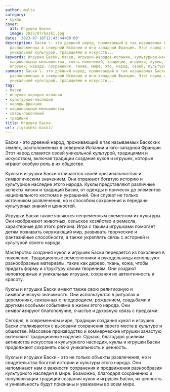 ```yaml
---
author: malta
category:
- куклы
cover:
  alt: Игрушки Баски
  image: 2023/07/baski.jpg
date: '2023-07-16T12:43:44+00:00'
description: Баски \- это древний народ, проживающий в так называемых Баскских землях,
  расположенных в северной Испании и юго-западной Франции. Этот народ славится своей
  уникальной культурой, традициями и искусств...
keywords: Игрушки Баски, баски, игрушки-народов-испании, культурное-наследие, народы-франции,
  национальные-меньшинства, связь-поколений, традиции, игрушки, куклы, создания, кукол,
  игрушек, народа, сохранения, также, мире, это, народ, своей, культурой
summary: Баски \- это древний народ, проживающий в так называемых Баскских землях,
  расположенных в северной Испании и юго-западной Франции. Этот народ славится своей
  уникальной культурой, традициями и искусств...
tag:
- баски
- игрушки-народов-испании
- культурное-наследие
- народы-франции
- национальные-меньшинства
- связь-поколений
- традиции
title: Игрушки Баски
url: /igrushki-baski/
---
```


Баски \- это древний народ, проживающий в так называемых Баскских землях, расположенных в северной Испании и юго-западной Франции. Этот народ славится своей уникальной культурой, традициями и искусством, включая традиции создания кукол и игрушек, которые играют особую роль в их обществе.

Куклы и игрушки Баски отличаются своей оригинальностью и символическим значением. Они отражают богатую историю и культурное наследие этого народа. Куклы представляют различные аспекты жизни и традиций Баски, от одежды и причесок до элементов национального костюма и украшений. Они служат не только источником развлечения, но и способом сохранения и передачи культурных знаний и ценностей.

Игрушки Баски также являются непременным элементом их культуры. Они изображают животных, сельское хозяйство и ремесла, характерные для этого региона. Игра с такими игрушками помогает детям познавать окружающий мир, развивать творческие и фантазийные способности, а также укреплять связь с историей и культурой своего народа.

Мастерство создания кукол и игрушек Баски передается из поколения в поколение. Традиционные ремесленники и рукодельницы используют разнообразные материалы, такие как дерево, ткань, кожа, чтобы придать форму и структуру своим творениям. Они создают неповторимые и уникальные игрушки, сохраняя их автентичность и красоту.

Куклы и игрушки Баски имеют также свою религиозную и символическую значимость. Они используются в ритуалах и церемониях, связанных с плодородием, рождением, свадьбами и другими особыми событиями в жизни этого народа. Они символизируют благополучие, счастье и духовную связь с предками.

Сегодня, в современном мире, традиции создания кукол и игрушек Баски сталкиваются с вызовами сохранения своего места в культуре и обществе. Массовое производство и коммерческие игрушки зачастую вытесняют традиционные изделия. Однако, благодаря усилиям активистов искусства и культурного наследия, куклы и игрушки Ба́ски продолжают сохранять свою уникальность и ценность.

Куклы и игрушки Баски \- это не только объекты развлечения, но и свидетельства богатой истории и культуры этого народа. Они напоминают нам о важности сохранения и продвижения разнообразия культурного наследия в мире. Возможно, благодаря сохранению и популяризации традиций создания кукол и игрушек Ба́ски, их ценность и уникальность будут признаны и уважаемы во всем мире.